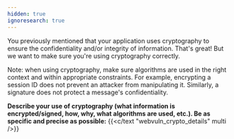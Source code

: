 ```yaml
---
hidden: true
ignoresearch: true
---
```



You previously mentioned that your application uses cryptography to ensure the confidentiality and/or integrity of information. That's great! But we want to make sure you're using cryptography correctly.

Note: when using cryptography, make sure algorithms are used in the right context and within appropriate constraints. For example, encrypting a session ID does not prevent an attacker from manipulating it. Similarly, a signature does not protect a message's confidentiality.

**Describe your use of cryptography (what information is encrypted/signed, how, why, what algorithms are used, etc.). Be as specific and precise as possible:**
{{<c/text "webvuln_crypto_details" multi />}}
